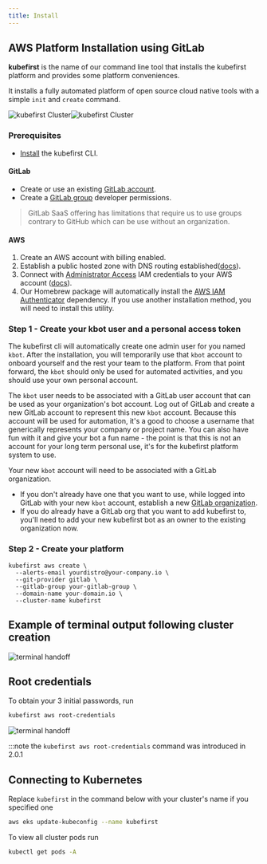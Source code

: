 ```yaml
---
title: Install
---
```


## AWS Platform Installation using GitLab

**kubefirst** is the name of our command line tool that installs the kubefirst platform and provides some platform conveniences.

It installs a fully automated platform of open source cloud native tools with a simple `init` and `create` command.

![kubefirst Cluster](@site/docs/img/aws/gitlab/installation-diagram-dark.png#dark-mode)![kubefirst Cluster](@site/docs/img/aws/gitlab/installation-diagram-light.png#light-mode)

### Prerequisites

- [Install](../../../kubefirst/overview.md#install-the-kubefirst-cli) the kubefirst CLI.

#### GitLab

- Create or use an existing [GitLab account](https://gitlab.com).
- Create a [GitLab group](https://docs.gitlab.com/ee/user/group/) developer permissions.

> GitLab SaaS offering has limitations that require us to use groups contrary to GitHub which can be use without an organization.

#### AWS

1. Create an AWS account with billing enabled.
2. Establish a public hosted zone with DNS routing established([docs](https://docs.aws.amazon.com/Route53/latest/DeveloperGuide/AboutHZWorkingWith.html)).
3. Connect with [Administrator Access](https://console.aws.amazon.com/iam/home?#/policies/arn:aws:iam::aws:policy/AdministratorAccessserviceLevelSummary) IAM credentials to your AWS account ([docs](https://docs.aws.amazon.com/general/latest/gr/aws-sec-cred-types.html#access-keys-and-secret-access-keys)).
4. Our Homebrew package will automatically install the [AWS IAM Authenticator](https://docs.aws.amazon.com/eks/latest/userguide/install-aws-iam-authenticator.html) dependency. If you use another installation method, you will need to install this utility.

### Step 1 - Create your kbot user and a personal access token

The kubefirst cli will automatically create one admin user for you named `kbot`. After the installation, you will temporarily use that `kbot` account to onboard yourself and the rest your team to the platform. From that point forward, the `kbot` should only be used for automated activities, and you should use your own personal account.

The `kbot` user needs to be associated with a GitLab user account that can be used as your organization's bot account. Log out of GitLab and create a new GitLab account to represent this new `kbot` account. Because this account will be used for automation, it's a good to choose a username that generically represents your company or project name. You can also have fun with it and give your bot a fun name - the point is that this is not an account for your long term personal use, it's for the kubefirst platform system to use.

Your new `kbot` account will need to be associated with a GitLab organization.

- If you don't already have one that you want to use, while logged into GitLab with your new `kbot` account, establish a new [GitLab organization](https://docs.gitlab.com/ee/topics/set_up_organization.html).
- If you do already have a GitLab org that you want to add kubefirst to, you'll need to add your new kubefirst bot as an owner to the existing organization now.

### Step 2 - Create your platform

```shell
kubefirst aws create \
  --alerts-email yourdistro@your-company.io \
  --git-provider gitlab \
  --gitlab-group your-gitlab-group \
  --domain-name your-domain.io \
  --cluster-name kubefirst
```

## Example of terminal output following cluster creation

![terminal handoff](@site/docs/img/aws/gitlab/handoff-screen.png)

## Root credentials

To obtain your 3 initial passwords, run

```bash
kubefirst aws root-credentials
```

![terminal handoff](@site/docs/img/common/kubefirst/root-credentials.png)

:::note the `kubefirst aws root-credentials` command was introduced in 2.0.1

## Connecting to Kubernetes

Replace `kubefirst` in the command below with your cluster's name if you specified one

```bash
aws eks update-kubeconfig --name kubefirst
```

To view all cluster pods run

```bash
kubectl get pods -A
```
